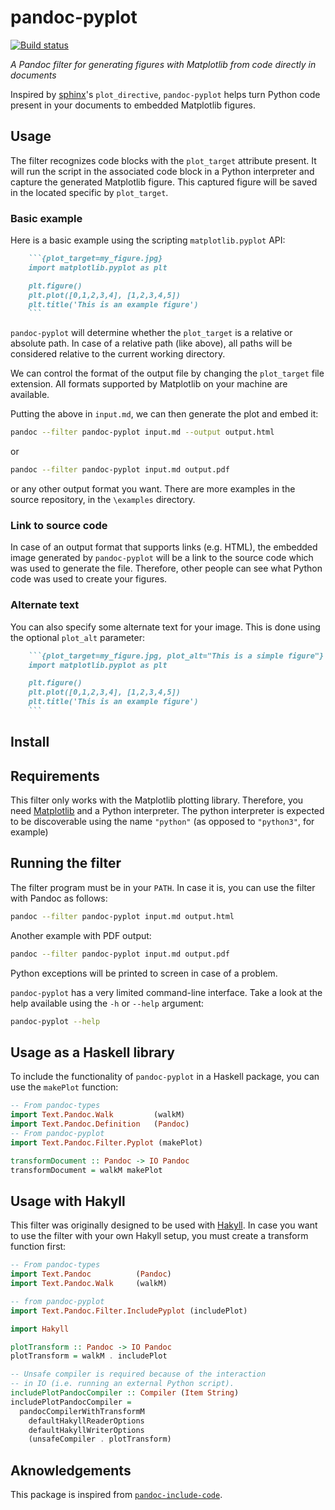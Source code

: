 # pandoc-pyplot

[![Build status](https://ci.appveyor.com/api/projects/status/qbmq9cyks5jup48e?svg=true)](https://ci.appveyor.com/project/LaurentRDC/pandoc-pyplot)

_A Pandoc filter for generating figures with Matplotlib from code directly in documents_

Inspired by [sphinx](https://sphinxdoc.org)'s `plot_directive`, `pandoc-pyplot` helps turn Python code present in your documents to embedded Matplotlib figures. 

## Usage

The filter recognizes code blocks with the `plot_target` attribute present. It will run the script in the associated code block in a Python interpreter and capture the generated Matplotlib figure. This captured figure will be saved in the located specific by `plot_target`.

### Basic example

Here is a basic example using the scripting `matplotlib.pyplot` API:

```markdown
    ```{plot_target=my_figure.jpg}
    import matplotlib.pyplot as plt

    plt.figure()
    plt.plot([0,1,2,3,4], [1,2,3,4,5])
    plt.title('This is an example figure')
    ```
```

`pandoc-pyplot` will determine whether the `plot_target` is a relative or absolute path. In case of a relative path (like above), all paths will be considered relative to the current working directory.

We can control the format of the output file by changing the `plot_target` file extension. All formats supported by Matplotlib on your machine are available.

Putting the above in `input.md`, we can then generate the plot and embed it:

```bash
pandoc --filter pandoc-pyplot input.md --output output.html
```

or

```bash
pandoc --filter pandoc-pyplot input.md output.pdf
```

or any other output format you want. There are more examples in the source repository, in the `\examples` directory.

### Link to source code

In case of an output format that supports links (e.g. HTML), the embedded image generated by `pandoc-pyplot` will be a link to the source code which was used to generate the file. Therefore, other people can see what Python code was used to create your figures.

### Alternate text

You can also specify some alternate text for your image. This is done using the optional `plot_alt` parameter:

```markdown
    ```{plot_target=my_figure.jpg, plot_alt="This is a simple figure"}
    import matplotlib.pyplot as plt

    plt.figure()
    plt.plot([0,1,2,3,4], [1,2,3,4,5])
    plt.title('This is an example figure')
    ```
```

## Install

## Requirements

This filter only works with the Matplotlib plotting library. Therefore, you need [Matplotlib](matplotlib.org) and a Python interpreter. The python interpreter is expected to be discoverable using the name `"python"` (as opposed to `"python3"`, for example)

## Running the filter

The filter program must be in your `PATH`. In case it is, you can use the filter with Pandoc as follows:

```bash
pandoc --filter pandoc-pyplot input.md output.html
```

Another example with PDF output:

```bash
pandoc --filter pandoc-pyplot input.md output.pdf
```

Python exceptions will be printed to screen in case of a problem.

`pandoc-pyplot` has a very limited command-line interface. Take a look at the help available using the `-h` or `--help` argument:

```bash
pandoc-pyplot --help
```

## Usage as a Haskell library

To include the functionality of `pandoc-pyplot` in a Haskell package, you can use the `makePlot` function:

```haskell
-- From pandoc-types
import Text.Pandoc.Walk         (walkM)
import Text.Pandoc.Definition   (Pandoc)
-- From pandoc-pyplot
import Text.Pandoc.Filter.Pyplot (makePlot)

transformDocument :: Pandoc -> IO Pandoc
transformDocument = walkM makePlot
```

## Usage with Hakyll

This filter was originally designed to be used with [Hakyll](https://jaspervdj.be/hakyll/). In case you want to use the filter with your own Hakyll setup, you must create a transform function first:

```haskell
-- From pandoc-types
import Text.Pandoc          (Pandoc)
import Text.Pandoc.Walk     (walkM)

-- from pandoc-pyplot
import Text.Pandoc.Filter.IncludePyplot (includePlot)

import Hakyll

plotTransform :: Pandoc -> IO Pandoc
plotTransform = walkM . includePlot

-- Unsafe compiler is required because of the interaction
-- in IO (i.e. running an external Python script).
includePlotPandocCompiler :: Compiler (Item String)
includePlotPandocCompiler =
  pandocCompilerWithTransformM
    defaultHakyllReaderOptions
    defaultHakyllWriterOptions
    (unsafeCompiler . plotTransform)
```

## Aknowledgements

This package is inspired from [`pandoc-include-code`](https://github.com/owickstrom/pandoc-include-code).